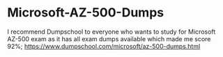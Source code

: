 # Microsoft-AZ-500-Dumps
I recommend Dumpschool to everyone who wants to study for Microsoft AZ-500 exam as it has all exam dumps available which made me score 92%; https://www.dumpschool.com/microsoft/az-500-dumps.html
